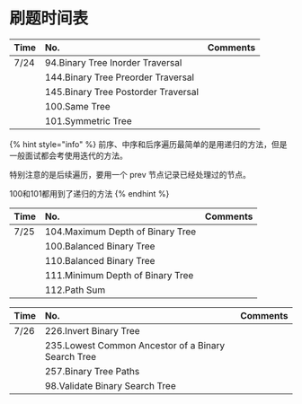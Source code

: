 # 刷题时间表



| Time | No. | Comments |
| :--- | :--- | :--- |
| 7/24 | 94.Binary Tree Inorder Traversal |  |
|  | 144.Binary Tree Preorder Traversal |  |
|  | 145.Binary Tree Postorder Traversal |  |
|  | 100.Same Tree |  |
|  | 101.Symmetric Tree |  |

{% hint style="info" %}
前序、中序和后序遍历最简单的是用递归的方法，但是一般面试都会考使用迭代的方法。

特别注意的是后续遍历，要用一个 prev 节点记录已经处理过的节点。

100和101都用到了递归的方法
{% endhint %}

| Time | No. | Comments |
| :--- | :--- | :--- |
| 7/25 | 104.Maximum Depth of Binary Tree |  |
|  | 100.Balanced Binary Tree |  |
|  | 110.Balanced Binary Tree |  |
|  | 111.Minimum Depth of Binary Tree |  |
|  | 112.Path Sum |  |

| Time | No. | Comments |
| :--- | :--- | :--- |
| 7/26 | 226.Invert Binary Tree |  |
|  | 235.Lowest Common Ancestor of a Binary Search Tree |  |
|  | 257.Binary Tree Paths |  |
|  | 98.Validate Binary Search Tree |  |



